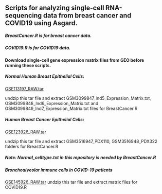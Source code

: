 ## Scripts for analyzing single-cell RNA-sequencing data from breast cancer and COVID19 using Asgard.
##### BreastCancer.R is for breast cancer data.
##### COVID19.R is for COVID19 data.

#### Download single-cell gene expression matrix files from GEO before running these scripts.
##### Normal Human Breast Epithelial Cells:
[GSE113197_RAW.tar](https://www.ncbi.nlm.nih.gov/geo/download/?acc=GSE113197&format=file)

undzip this tar file and extract GSM3099847_Ind5_Expression_Matrix.txt, GSM3099848_Ind6_Expression_Matrix.txt and GSM3099849_Ind7_Expression_Matrix.txt files for BreastCancer.R

##### Human Breast Cancer Epithelial Cells:
[GSE123926_RAW.tar](https://www.ncbi.nlm.nih.gov/geo/download/?acc=GSE123926&format=file)

undzip this tar file and extract GSM3516947_PDX110, GSM3516948_PDX322 folders for BreastCancer.R

##### Note: Normal_celltype.txt in this repository is needed by BreastCancer.R

##### Bronchoalveolar immune cells in COVID-19 patients
[GSE145926_RAW.tar](https://www.ncbi.nlm.nih.gov/geo/download/?acc=GSE145926&format=file)
undzip this tar file and extract matrix files for COVID19.R

